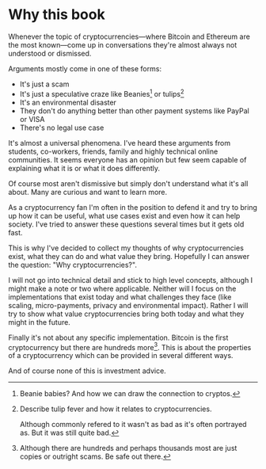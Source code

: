# Why this book

Whenever the topic of cryptocurrencies&mdash;where Bitcoin and Ethereum are the most known&mdash;come up in conversations they're almost always not understood or dismissed.

Arguments mostly come in one of these forms:

* It's just a scam
* It's just a speculative craze like Beanies[^beanies] or tulips[^tulips]
* It's an environmental disaster
* They don't do anything better than other payment systems like PayPal or VISA
* There's no legal use case

It's almost a universal phenomena. I've heard these arguments from students, co-workers, friends, family and highly technical online communities. It seems everyone has an opinion but few seem capable of explaining what it is or what it does differently.

Of course most aren't dismissive but simply don't understand what it's all about. Many are curious and want to learn more.

As a cryptocurrency fan I'm often in the position to defend it and try to bring up how it can be useful, what use cases exist and even how it can help society. I've tried to answer these questions several times but it gets old fast.

This is why I've decided to collect my thoughts of why cryptocurrencies exist, what they can do and what value they bring. Hopefully I can answer the question: "Why cryptocurrencies?".

I will not go into technical detail and stick to high level concepts, although I might make a note or two where applicable. Neither will I focus on the implementations that exist today and what challenges they face (like scaling, micro-payments, privacy and environmental impact). Rather I will try to show what value cryptocurrencies bring both today and what they might in the future.

Finally it's not about any specific implementation. Bitcoin is the first cryptocurrency but there are hundreds more[^cryptos]. This is about the properties of a cryptocurrency which can be provided in several different ways.

And of course none of this is investment advice.


[^beanies]: Beanie babies? And how we can draw the connection to cryptos.

[^tulips]: Describe tulip fever and how it relates to cryptocurrencies.

    Although commonly refered to it wasn't as bad as it's often portrayed as. But it was still quite bad.

[^cryptos]: Although there are hundreds and perhaps thousands most are just copies or outright scams. Be safe out there.

